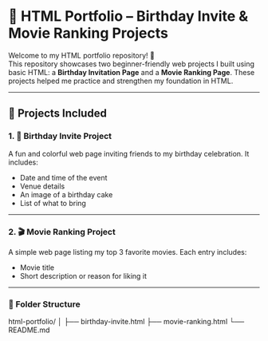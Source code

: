 # 🎨 HTML Portfolio – Birthday Invite & Movie Ranking Projects

Welcome to my HTML portfolio repository! 👋  
This repository showcases two beginner-friendly web projects I built using basic HTML: a **Birthday Invitation Page** and a **Movie Ranking Page**. These projects helped me practice and strengthen my foundation in HTML.

---

## 📌 Projects Included

### 1. 🎂 Birthday Invite Project
A fun and colorful web page inviting friends to my birthday celebration. It includes:

- Date and time of the event  
- Venue details  
- An image of a birthday cake  
- List of what to bring  


---

### 2. 🎬 Movie Ranking Project
A simple web page listing my top 3 favorite movies. Each entry includes:

- Movie title  
- Short description or reason for liking it   


---

### 📁 Folder Structure

html-portfolio/
│
├── birthday-invite.html
├── movie-ranking.html
└── README.md

